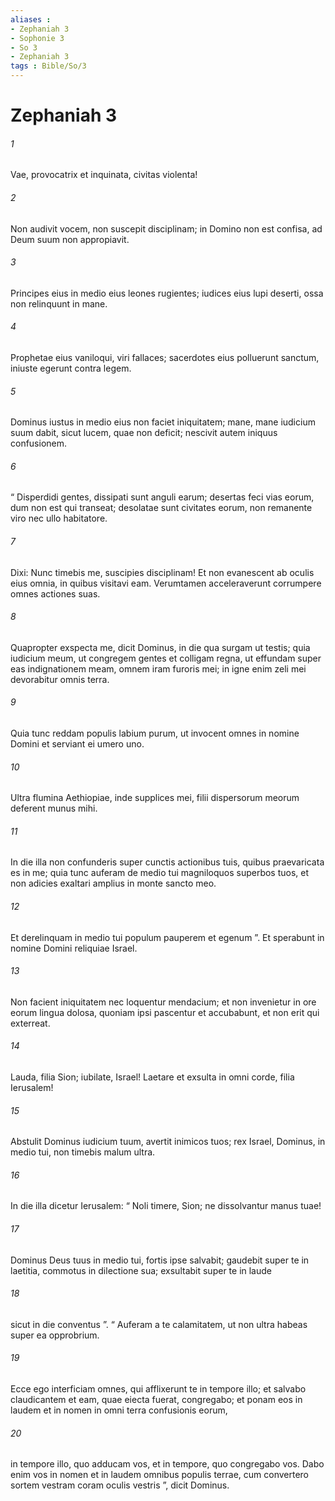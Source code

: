```yaml
---
aliases : 
- Zephaniah 3
- Sophonie 3
- So 3
- Zephaniah 3
tags : Bible/So/3
---
```


# Zephaniah 3

###### 1
Vae, provocatrix et inquinata, civitas violenta!
###### 2
Non audivit vocem, non suscepit disciplinam; in Domino non est confisa, ad Deum suum non appropiavit.
###### 3
Principes eius in medio eius leones rugientes; iudices eius lupi deserti, ossa non relinquunt in mane.
###### 4
Prophetae eius vaniloqui, viri fallaces; sacerdotes eius polluerunt sanctum, iniuste egerunt contra legem.
###### 5
Dominus iustus in medio eius non faciet iniquitatem; mane, mane iudicium suum dabit, sicut lucem, quae non deficit; nescivit autem iniquus confusionem.
###### 6
“ Disperdidi gentes, dissipati sunt anguli earum; desertas feci vias eorum, dum non est qui transeat; desolatae sunt civitates eorum, non remanente viro nec ullo habitatore.
###### 7
Dixi: Nunc timebis me, suscipies disciplinam! Et non evanescent ab oculis eius omnia, in quibus visitavi eam. Verumtamen acceleraverunt corrumpere omnes actiones suas.
###### 8
Quapropter exspecta me, dicit Dominus, in die qua surgam ut testis; quia iudicium meum, ut congregem gentes et colligam regna, ut effundam super eas indignationem meam, omnem iram furoris mei; in igne enim zeli mei devorabitur omnis terra.
###### 9
Quia tunc reddam populis labium purum, ut invocent omnes in nomine Domini et serviant ei umero uno.
###### 10
Ultra flumina Aethiopiae, inde supplices mei, filii dispersorum meorum deferent munus mihi.
###### 11
In die illa non confunderis super cunctis actionibus tuis, quibus praevaricata es in me; quia tunc auferam de medio tui magniloquos superbos tuos, et non adicies exaltari amplius in monte sancto meo.
###### 12
Et derelinquam in medio tui populum pauperem et egenum ”. Et sperabunt in nomine Domini reliquiae Israel.
###### 13
Non facient iniquitatem nec loquentur mendacium; et non invenietur in ore eorum lingua dolosa, quoniam ipsi pascentur et accubabunt, et non erit qui exterreat.
###### 14
Lauda, filia Sion; iubilate, Israel! Laetare et exsulta in omni corde, filia Ierusalem!
###### 15
Abstulit Dominus iudicium tuum, avertit inimicos tuos; rex Israel, Dominus, in medio tui, non timebis malum ultra.
###### 16
In die illa dicetur Ierusalem: “ Noli timere, Sion; ne dissolvantur manus tuae!
###### 17
Dominus Deus tuus in medio tui, fortis ipse salvabit; gaudebit super te in laetitia, commotus in dilectione sua; exsultabit super te in laude
###### 18
sicut in die conventus ”. “ Auferam a te calamitatem, ut non ultra habeas super ea opprobrium.
###### 19
Ecce ego interficiam omnes, qui afflixerunt te in tempore illo; et salvabo claudicantem et eam, quae eiecta fuerat, congregabo; et ponam eos in laudem et in nomen in omni terra confusionis eorum,
###### 20
in tempore illo, quo adducam vos, et in tempore, quo congregabo vos. Dabo enim vos in nomen et in laudem omnibus populis terrae, cum convertero sortem vestram coram oculis vestris ”, dicit Dominus.
